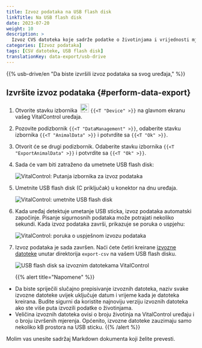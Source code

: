 ```yaml
---
title: Izvoz podataka na USB flash disk
linkTitle: Na USB flash disk
date: 2023-07-20
weight: 10
description: >
  Izvoz CVS datoteka koje sadrže podatke o životinjama i vrijednosti mjerenja pohranjenih na uređaju VitalControl na USB flash disk.
categories: [Izvoz podataka]
tags: [CSV datoteke, USB flash disk]
translationKey: data-export/usb-drive
---
```

{{% usb-drive/en "Da biste izvršili izvoz podataka sa svog uređaja," %}}

## Izvršite izvoz podataka {#perform-data-export}

1. Otvorite stavku izbornika &nbsp;<img src="/icons/device.svg" width="23" align="bottom" alt="Uređaj" /> `{{<T "Device" >}}` na glavnom ekranu vašeg VitalControl uređaja.

2. Pozovite podizbornik `{{<T "DataManagement" >}}`, odaberite stavku izbornika `{{<T "AnimalData" >}}` i potvrdite sa `{{<T "Ok" >}}`.

3. Otvorit će se drugi podizbornik. Odaberite stavku izbornika `{{<T "ExportAnimalData" >}}` i potvrdite sa `{{<T "Ok" >}}`.

4. Sada će vam biti zatraženo da umetnete USB flash disk:

   ![VitalControl: Putanja izbornika za izvoz podataka](../images/data-export.png "Pozovite izvoz podataka")

5. Umetnite USB flash disk (C priključak) u konektor na dnu uređaja.

   ![VitalControl: umetnite USB flash disk](/images/firmware/update/plug-in-dual-usb-stick.svg "Umetnite USB flash disk")

6. Kada uređaj detektuje umetanje USB sticka, izvoz podataka automatski započinje. Pisanje sigurnosnih podataka može potrajati nekoliko sekundi. Kada izvoz podataka završi, prikazuje se poruka o uspjehu:

   ![VitalControl: poruka o uspješnom izvozu podataka](../images/success-data-export.png "Uspješan izvoz podataka")

7. Izvoz podataka je sada završen. Naći ćete četiri kreirane [izvozne datoteke](../export-files/) unutar direktorija `export-csv` na vašem USB flash disku.

   ![USB flash disk sa izvoznim datotekama VitalControl](../images/export-files.png "Izvozne datoteke na USB flash disku")

   {{% alert title="Napomene" %}}
  - Da biste spriječili slučajno prepisivanje izvoznih datoteka, naziv svake izvozne datoteke uvijek uključuje datum i vrijeme kada je datoteka kreirana. Budite sigurni da koristite najnoviju verziju izvoznih datoteka ako ste više puta izvozili podatke o životinjama.
  - Veličina izvoznih datoteka ovisi o broju životinja na VitalControl uređaju i o broju izvršenih mjerenja. Općenito, izvozne datoteke zauzimaju samo nekoliko kB prostora na USB sticku.
   {{% /alert %}}

Molim vas unesite sadržaj Markdown dokumenta koji želite prevesti.
